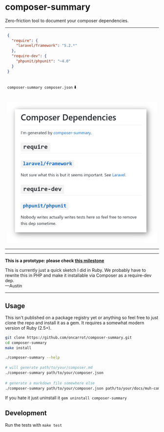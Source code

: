 # composer-summary

Zero-friction tool to document your composer dependencies. 

<table>
<tbody>
<tr>
<td>

```json
{
  "require": {
    "laravel/framework": "5.2.*"
  },
  "require-dev": {
    "phpunit/phpunit": "~4.0"
  }
}
```

</td>
</tr>

<tr>
<td>

`composer-summary composer.json` ⬇️

</td>
</tr>

<tr>
<td>

![ayy](./demo/ayy.png)

</td>
</tr>
</tbody>
</table>

* * *
**This is a prototype: please check [this milestone](https://github.com/oncarrot/composer-summary/milestone/1)**

This is currently just a quick sketch I did in Ruby. We probably have to rewrite this in PHP and make it installable via Composer as a require-dev dep.  
—Austin
* * *

## Usage

This isn't published on a package registry yet or anything so feel free to just clone the repo and install it as a gem.
It requires a somewhat modern version of Ruby (2.5+).

```bash
git clone https://github.com/oncarrot/composer-summary.git
cd composer-summary
make install
```

```bash
./composer-summary --help

# will generate path/to/your/composer.md
./composer-summary path/to/your/composer.json

# generate a markdown file somewhere else
./composer-summary path/to/your/composer.json path/to/your/docs/muh-composer-deps.md
```

If you hate it just uninstall it `gem uninstall composer-summary`

## Development

Run the tests with `make test`